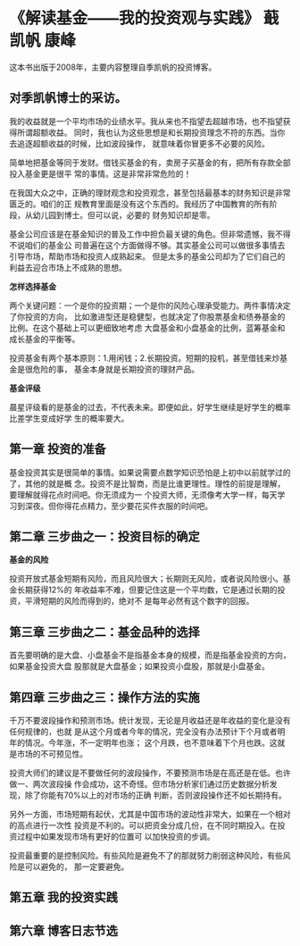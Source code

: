 # 《解读基金——我的投资观与实践》 蕺凯帆 康峰

这本书出版于2008年，主要内容整理自季凯帆的投资博客。


## 对季凯帆博士的采访。

我的收益就是一个平均市场的业绩水平。我从来也不指望去超越市场，也不指望获得所谓超额收益。
同时，我也认为这些思想是和长期投资理念不符的东西。当你去追逐超额收益的时候，比如波段操作，
就意味着你冒更多不必要的风险。

简单地把基金等同于发财。借钱买基金的有，卖房子买基金的有，把所有存款全部投入基金更是很平
常的事情。这是非常非常危险的！

在我国大众之中，正确的理财观念和投资观念，甚至包括最基本的财务知识是非常匮乏的。咱们的正
规教育里面是没有这个东西的。我经历了中国教育的所有阶段，从幼儿园到博士。但可以说，必要的
财务知识却是零。

基金公司应该是在基金知识的普及工作中担负最关键的角色。但非常遗憾，我不得不说咱们的基金公
司普遍在这个方面做得不够。其实基金公司可以做很多事情去引导市场，帮助市场和投资人成熟起来。
但是太多的基金公司却为了它们自己的利益去迎合市场上不成熟的思想。

**怎样选择基金**

两个关键问题：一个是你的投资期；一个是你的风险心理承受能力。两件事情决定了你投资的方向，
比如激进型还是稳健型，也就决定了你股票基金和债券基金的比例。在这个基础上可以更细致地考虑
大盘基金和小盘基金的比例，蓝筹基金和成长基金的平衡等。

投资基金有两个基本原则：1.用闲钱；2.长期投资。短期的投机，甚至借钱来炒基金是很危险的事，
基金本身就是长期投资的理财产品。

**基金评级**

晨星评级看的是基金的过去，不代表未来。即便如此，好学生继续是好学生的概率比差学生变成好学
生的概率要大。


## 第一章 投资的准备

基金投资其实是很简单的事情。如果说需要点数学知识恐怕是上初中以前就学过的了，其他的就是概
念。投资不是比智商，而是比谁更理性。理性的前提是理解，要理解就得花点时间吧。你无须成为一
个投资大师，无须像考大学一样，每天学习到深夜。但你得花点精力，至少要花买件衣服的时间吧。


## 第二章 三步曲之一：投资目标的确定

**基金的风险**

投资开放式基金短期有风险，而且风险很大；长期则无风险，或者说风险很小。基金长期获得12%的
年收益率不难，但要记住这是一个平均数，它是通过长期的投资，平滑短期的风险而得到的，绝对不
是每年必然有这个数字的回报。


## 第三章 三步曲之二：基金品种的选择

首先要明确的是大盘、小盘基金不是指基金本身的规模，而是指基金投资的方向，如果基金投资大盘
股那就是大盘基金；如果投资小盘股，那就是小盘基金。


## 第四章 三步曲之三：操作方法的实施

千万不要波段操作和预测市场。统计发现，无论是月收益还是年收益的变化是没有任何规律的，也就
是从这个月或者今年的情况，完全没有办法预计下个月或者明年的情况。今年涨，不一定明年也涨；
这个月跌，也不意味着下个月也跌。这就是市场的不可预见性。

投资大师们的建议是不要做任何的波段操作，不要预测市场是在高还是在低。也许做一、两次波段操
作会成功，这不奇怪。但市场分析家们通过历史数据分析发现，除了你能有70%以上的对市场的正确
判断，否则波段操作还不如长期持有。

另外一方面，市场短期有起伏，尤其是中国市场的波动性非常大，如果在一个相对的高点进行一次性
投资是不利的。可以把资金分成几份，在不同时期投入。在投资过程中如果发现市场有更好的位置可
以加快投资的步调。

投资最重要的是控制风险。有些风险是避免不了的那就努力削弱这种风险，有些风险是可以避免的，
那一定要避免。


## 第五章 我的投资实践

## 第六章 博客日志节选
